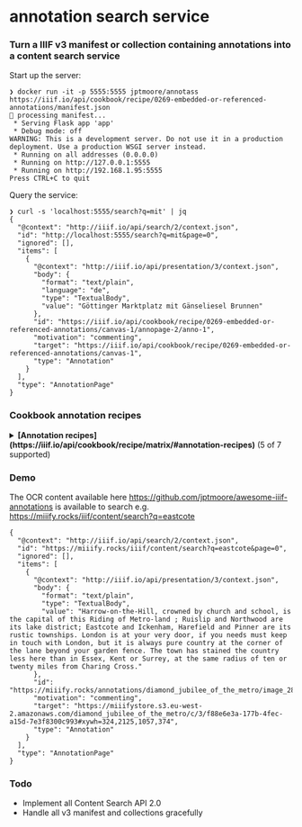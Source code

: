 # annotation search service

### Turn a IIIF v3 manifest or collection containing annotations into a content search service

Start up the server:
```
❯ docker run -it -p 5555:5555 jptmoore/annotass https://iiif.io/api/cookbook/recipe/0269-embedded-or-referenced-annotations/manifest.json
🚀 processing manifest...
 * Serving Flask app 'app'
 * Debug mode: off
WARNING: This is a development server. Do not use it in a production deployment. Use a production WSGI server instead.
 * Running on all addresses (0.0.0.0)
 * Running on http://127.0.0.1:5555
 * Running on http://192.168.1.95:5555
Press CTRL+C to quit
```

Query the service:
```
❯ curl -s 'localhost:5555/search?q=mit' | jq
{
  "@context": "http://iiif.io/api/search/2/context.json",
  "id": "http://localhost:5555/search?q=mit&page=0",
  "ignored": [],
  "items": [
    {
      "@context": "http://iiif.io/api/presentation/3/context.json",
      "body": {
        "format": "text/plain",
        "language": "de",
        "type": "TextualBody",
        "value": "Göttinger Marktplatz mit Gänseliesel Brunnen"
      },
      "id": "https://iiif.io/api/cookbook/recipe/0269-embedded-or-referenced-annotations/canvas-1/annopage-2/anno-1",
      "motivation": "commenting",
      "target": "https://iiif.io/api/cookbook/recipe/0269-embedded-or-referenced-annotations/canvas-1",
      "type": "Annotation"
    }
  ],
  "type": "AnnotationPage"
}
```

### Cookbook annotation recipes
<!--- inspiration from https://github.com/jbaiter/pdiiif/blob/main/README.md --->

<details>
<summary><strong>[Annotation recipes](https://iiif.io/api/cookbook/recipe/matrix/#annotation-recipes)</strong> (5 of 7 supported)</summary>

- [x] Simple Annotation — Tagging: https://iiif.io/api/cookbook/recipe/0021-tagging/manifest.json
- [x] Tagging with an External Resource: https://iiif.io/api/cookbook/recipe/0258-tagging-external-resource/manifest.json
- [x] Annotation with a Non-Rectangular Polygon: https://iiif.io/api/cookbook/recipe/0261-non-rectangular-commenting/manifest.json
- [x] Simplest Annotation: https://iiif.io/api/cookbook/recipe/0266-full-canvas-annotation/manifest.json
- [x] Embedded or referenced Annotations: https://iiif.io/api/cookbook/recipe/0269-embedded-or-referenced-annotations/manifest.json
- [ ] Linking external Annotations targeting a Canvas to a Manifest: https://iiif.io/api/cookbook/recipe/0306-linking-annotations-to-manifests/annotationpage.json
- [ ] Annotate specific images or layers: https://iiif.io/api/cookbook/recipe/0326-annotating-image-layer/manifest.json
</details>


### Demo

The OCR content available here https://github.com/jptmoore/awesome-iiif-annotations is available to search e.g. https://miiify.rocks/iiif/content/search?q=eastcote

```
{
  "@context": "http://iiif.io/api/search/2/context.json",
  "id": "https://miiify.rocks/iiif/content/search?q=eastcote&page=0",
  "ignored": [],
  "items": [
    {
      "@context": "http://iiif.io/api/presentation/3/context.json",
      "body": {
        "format": "text/plain",
        "type": "TextualBody",
        "value": "Harrow-on-the-Hill, crowned by church and school, is the capital of this Riding of Metro-land ; Ruislip and Northwood are its lake district; Eastcote and Ickenham, Harefield and Pinner are its rustic townships. London is at your very door, if you needs must keep in touch with London, but it is always pure country at the corner of the lane beyond your garden fence. The town has stained the country less here than in Essex, Kent or Surrey, at the same radius of ten or twenty miles from Charing Cross."
      },
      "id": "https://miiify.rocks/annotations/diamond_jubilee_of_the_metro/image_28_block_8",
      "motivation": "commenting",
      "target": "https://miiifystore.s3.eu-west-2.amazonaws.com/diamond_jubilee_of_the_metro/c/3/f88e6e3a-177b-4fec-a15d-7e3f8300c993#xywh=324,2125,1057,374",
      "type": "Annotation"
    }
  ],
  "type": "AnnotationPage"
}
```

### Todo

* Implement all Content Search API 2.0
* Handle all v3 manifest and collections gracefully